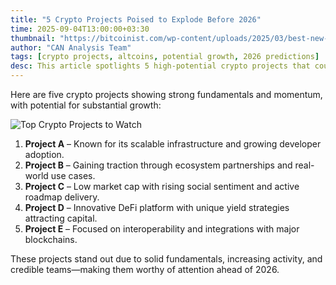 ```yaml
---
title: "5 Crypto Projects Poised to Explode Before 2026"
time: 2025-09-04T13:00:00+03:30
thumbnail: "https://bitcoinist.com/wp-content/uploads/2025/03/best-new-crypto-projects-to-watch-after-microstrategys-711m-bitcoin-buy.png"
author: "CAN Analysis Team"
tags: [crypto projects, altcoins, potential growth, 2026 predictions]
desc: This article spotlights 5 high-potential crypto projects that could surge before 2026, based on fundamentals, adoption trends, and team execution.
---
```


Here are five crypto projects showing strong fundamentals and momentum, with potential for substantial growth:

![Top Crypto Projects to Watch](https://bitcoinist.com/wp-content/uploads/2025/03/best-new-crypto-projects-to-watch-after-microstrategys-711m-bitcoin-buy.png)

1. **Project A** – Known for its scalable infrastructure and growing developer adoption.  
2. **Project B** – Gaining traction through ecosystem partnerships and real-world use cases.  
3. **Project C** – Low market cap with rising social sentiment and active roadmap delivery.  
4. **Project D** – Innovative DeFi platform with unique yield strategies attracting capital.  
5. **Project E** – Focused on interoperability and integrations with major blockchains.

These projects stand out due to solid fundamentals, increasing activity, and credible teams—making them worthy of attention ahead of 2026.
